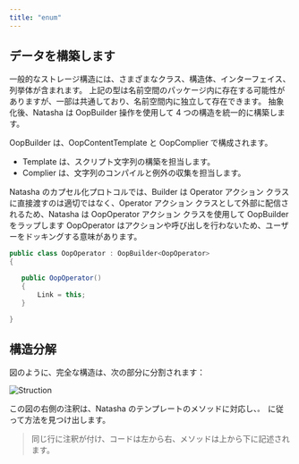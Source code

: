 ```yaml
---
title: "enum"
---
```


## データを構築します

一般的なストレージ構造には、さまざまなクラス、構造体、インターフェイス、列挙体が含まれます。 上記の型は名前空間のパッケージ内に存在する可能性がありますが、一部は共通しており、名前空間内に独立して存在できます。 抽象化後、Natasha は OopBuilder 操作を使用して 4 つの構造を統一的に構築します。

OopBuilder は、OopContentTemplate と OopComplier で構成されます。

- Template は、スクリプト文字列の構築を担当します。
- Complier は、文字列のコンパイルと例外の収集を担当します。

Natasha のカプセル化プロトコルでは、Builder は Operator アクション クラスに直接渡すのは適切ではなく、Operator アクション クラスとして外部に配信されるため、Natasha は OopOperator アクション クラスを使用して OopBuilder をラップします OopOperator はアクションや呼び出しを行わないため、ユーザーをドッキングする意味があります。

```cs
public class OopOperator : OopBuilder<OopOperator>
{

   public OopOperator()
   {
       Link = this;
   }

}

```

## 構造分解

図のように、完全な構造は、次の部分に分割されます：

![Struction](https://github.com/dotnetcore/Natasha/blob/master/Image/OopStruct.png)

この図の右側の注釈は、Natasha のテンプレートのメソッドに対応し、`。 `に従って方法を見つけ出します。

> 同じ行に注釈が付け、コードは左から右、メソッドは上から下に記述されます。
